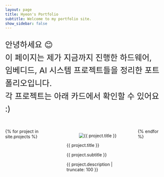 ```yaml
---
layout: page
title: Hyeon's Portfolio
subtitle: Welcome to my portfolio site.
show_sidebar: false
---
```


<p style="font-size: 26px; line-height: 1.6;">
  안녕하세요 😊 <br>
  이 페이지는 제가 지금까지 진행한 하드웨어, 임베디드, AI 시스템 프로젝트들을 정리한 포트폴리오입니다.<br>
  각 프로젝트는 아래 카드에서 확인할 수 있어요 :)
</p>

<br>

<div class="columns is-multiline">
  {% for project in site.projects %}
    <div class="column is-one-third">
      <a href="{{ project.url }}" style="text-decoration: none; color: inherit;">
        <div class="card hover-effect">
          <div class="card-image">
            <figure class="image is-4by3">
              <img src="{{ project.image }}" alt="{{ project.title }}">
            </figure>
          </div>
          <div class="card-content">
            <p class="title is-5">{{ project.title }}</p>
            <p class="subtitle is-6">{{ project.subtitle }}</p>
            <p>{{ project.description | truncate: 100 }}</p>
          </div>
        </div>
      </a>
    </div>
  {% endfor %}

</div>